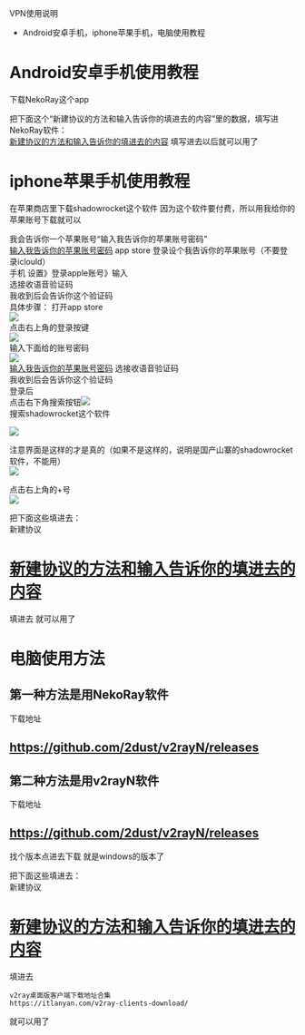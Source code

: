 
VPN使用说明


-   Android安卓手机，iphone苹果手机，电脑使用教程  
    
    
    
    
    
    
# Android安卓手机使用教程  
下载NekoRay这个app  
 
                

把下面这个“新建协议的方法和输入告诉你的填进去的内容”里的数据，填写进NekoRay软件：  
[新建协议的方法和输入告诉你的填进去的内容](新建协议的方法和输入告诉你的填进去的内容.md)
填写进去以后就可以用了  
            
       
            
# iphone苹果手机使用教程 


在苹果商店里下载shadowrocket这个软件
因为这个软件要付费，所以用我给你的苹果账号下载就可以

我会告诉你一个苹果账号“输入我告诉你的苹果账号密码”  
[输入我告诉你的苹果账号密码](输入我告诉你的苹果账号密码.md)
app store 登录设个我告诉你的苹果账号（不要登录iclould）  
手机 设置》登录apple账号》输入  
选接收语音验证码  
我收到后会告诉你这个验证码  
具体步骤：
打开app store  
 ![](https://api.transno.com/v3/document_image/667ffd78-cde9-4890-94b5-cfe6aa27c506-10714994.jpg)  
点击右上角的登录按键  
![](https://api.transno.com/v3/document_image/0cd74a08-dab8-47b8-ac3d-374dacd2687e-10714994.jpg)  
输入下面给的账号密码  
![](https://api.transno.com/v3/document_image/3f59a995-a034-4821-b699-9f408facd21e-10714994.jpg)             
[输入我告诉你的苹果账号密码](输入我告诉你的苹果账号密码.md)
选接收语音验证码  
我收到后会告诉你这个验证码  
登录后  
点击右下角搜索按钮![](https://api.transno.com/v3/document_image/435222ae-bb12-4939-a25f-103f9c2bfef2-10714994.jpg)  
搜索shadowrocket这个软件  
                
 ![](https://api.transno.com/v3/document_image/c410215d-a0bf-4cfc-be00-84b1135b245f-10714994.jpg)  
                    
                
注意界面是这样的才是真的（如果不是这样的，说明是国产山寨的shadowrocket软件，不能用）  
 ![](https://api.transno.com/v3/document_image/938d2e74-85ab-4da9-8639-cb82b86b2f80-10714994.jpg)  
                        
                
点击右上角的+号  
![](https://api.transno.com/v3/document_image/706b8876-9048-4490-8d3d-25f85cb5de8e-10714994.jpg)  
  
  
  
把下面这些填进去：  
新建协议
 
            
# [新建协议的方法和输入告诉你的填进去的内容](新建协议的方法和输入告诉你的填进去的内容.md)

填进去
就可以用了  


                    
# 电脑使用方法



## 第一种方法是用NekoRay软件 

下载地址
##  https://github.com/2dust/v2rayN/releases





## 第二种方法是用v2rayN软件 
下载地址
##  https://github.com/2dust/v2rayN/releases
    
找个版本点进去下载
就是windows的版本了

 把下面这些填进去：  
 新建协议
 
            
# [新建协议的方法和输入告诉你的填进去的内容](新建协议的方法和输入告诉你的填进去的内容.md)

 填进去

    v2ray桌面版客户端下载地址合集
    https://itlanyan.com/v2ray-clients-download/











 
 就可以用了  



